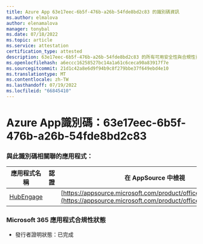 ```yaml
---
title: Azure App 63e17eec-6b5f-476b-a26b-54fde8bd2c83 的識別碼資訊
ms.author: elmalova
author: elenamalova
manager: tonybal
ms.date: 07/18/2022
ms.topic: article
ms.service: attestation
certification_type: attested
description: 63e17eec-6b5f-476b-a26b-54fde8bd2c83 的所有可用安全性與合規性資訊。
ms.openlocfilehash: a6eccc16258527bc14a1a61c6ceca90a83917f7e
ms.sourcegitcommit: 21d1c42a8e6d9f94b9c8f279bbe37f649ebd4e10
ms.translationtype: MT
ms.contentlocale: zh-TW
ms.lasthandoff: 07/19/2022
ms.locfileid: "66845410"
---
```

# <a name="azure-app-id-63e17eec-6b5f-476b-a26b-54fde8bd2c83"></a>Azure App識別碼：63e17eec-6b5f-476b-a26b-54fde8bd2c83


### <a name="apps-associated-with-this-id"></a>與此識別碼相關聯的應用程式：
| **應用程式名稱** | **認證** | **在 AppSource 中檢視** |
|--------------|---------------|-----------------------|
| [HubEngage](../forward/WA200003668.md) |  | [https://appsource.microsoft.com/product/office/WA200003668](https://appsource.microsoft.com/product/office/WA200003668) |

### <a name="microsoft-365-app-compliance-status"></a>Microsoft 365 應用程式合規性狀態
- 發行者證明狀態：已完成
